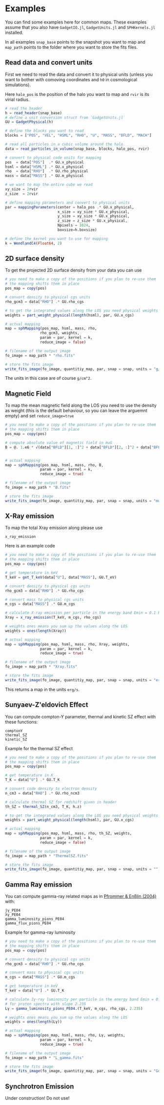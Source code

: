 # Examples

You can find some examples here for common maps. These examples assume that you also have `GadgetIO.jl`, `GadgetUnits.jl` and `SPHKernels.jl` installed.

In all examples `snap_base` points to the snapshot you want to map and `map_path` points to the folder where you want to store the fits files.

## Read data and convert units

First we need to read the data and convert it to physical units (unless you want to bother with comoving coordinates and `h0` in cosmological simulations).

Here `halo_pos` is the position of the halo you want to map and `rvir` is its virial radius.

```julia
# read the header
h = read_header(snap_base)
# define a unit conversion struct from `GadgetUnits.jl`
GU = GadgetPhysical(h)

# define the blocks you want to read
blocks = ["POS", "VEL", "HSML", "RHO", "U", "MASS", "BFLD", "MACH"]

# read all particles in a cubic volume around the halo
data = read_particles_in_volume(snap_base, blocks, halo_pos, rvir)

# convert to physical code units for mapping
pos  = data["POS"]  .* GU.x_physical
hsml = data["HSML"] .* GU.x_physical
rho  = data["RHO"]  .* GU.rho_physical
mass = data["MASS"] .* GU.m_physical

# we want to map the entire cube we read
xy_size = 2rvir
z_size  = 2rvir

# define mapping parameters and convert to physical units
par = mappingParameters(center = halo_pos .* GU.x_physical,
                        x_size = xy_size * GU.x_physical,
                        y_size = xy_size * GU.x_physical,
                        z_size = z_size * GU.x_physical,
                        Npixels = 1024,
                        boxsize=h.boxsize)

# define the kernel you want to use for mapping
k = WendlandC4(Float64, 2)
```

## 2D surface density

To get the projected 2D surface density from your data you can use

```julia
# you need to make a copy of the positions if you plan to re-use them
# the mapping shifts them in place
pos_map = copy(pos)

# convert density to physical cgs units
rho_gcm3 = data["RHO"] .* GU.rho_cgs

# to get the integrated values along the LOS you need physical weights and not reduce the image
weights = part_weight_physical(length(hsml), par, GU.x_cgs)

# actual mapping
map = sphMapping(pos_map, hsml, mass, rho,
                rho_gcm3, weights,
                param = par, kernel = k,
                reduce_image = false)

# filename of the output image
fo_image = map_path * "rho.fits"

# store the fits image
write_fits_image(fo_image, quantitiy_map, par, snap = snap, units = "g/cm^2")
```

The units in this case are of course ``g/cm^2``.


## Magnetic Field

To map the mean magnetic field along the LOS you need to use the density as weight (this is the default behaviour, so you can leave the arguemnt empty) and set `reduce_image=true`

```julia
# you need to make a copy of the positions if you plan to re-use them
# the mapping shifts them in place
pos_map = copy(pos)

# compute absolute value of magnetic field in muG
B = @. 1.e6 * √(data["BFLD"][1, :]^2 + data["BFLD"][2, :]^2 + data["BFLD"][3, :]^2)


# actual mapping
map = sphMapping(pos_map, hsml, mass, rho, B,
                param = par, kernel = k,
                reduce_image = true)

# filename of the output image
fo_image = map_path * "B.fits"

# store the fits image
write_fits_image(fo_image, quantitiy_map, par, snap = snap, units = "muG")
```


## X-Ray emission

To map the total Xray emission along please use

```@docs
x_ray_emission
```

Here is an example code
```julia
# you need to make a copy of the positions if you plan to re-use them
# the mapping shifts them in place
pos_map = copy(pos)

# get temperature in keV
T_keV = get_T_keV(data["U"], data["MASS"], GU.T_eV)

# convert density to physical cgs units
rho_gcm3 = data["RHO"] .* GU.rho_cgs

# convert mass to physical cgs units
m_cgs = data["MASS"] .* GU.m_cgs

# calculate X-ray emission per particle in the energy band Emin = 0.1 keV, Emax = 2.4 keV
Xray = x_ray_emission(T_keV, m_cgs, rho_cgs)

# weights ones means you sum up the values along the LOS
weights = ones(length(Xray))

# actual mapping
map = sphMapping(pos_map, hsml, mass, rho, Xray, weights,
                param = par, kernel = k,
                reduce_image = true)

# filename of the output image
fo_image = map_path * "Xray.fits"

# store the fits image
write_fits_image(fo_image, quantitiy_map, par, snap = snap, units = "erg/s")
```

This returns a map in the units ``erg/s``.

## Sunyaev-Z'eldovich Effect


You can compute compton-Y parameter, thermal and kinetic SZ effect with these functions:

```@docs
comptonY
thermal_SZ
kinetic_SZ
```

Example for the thermal SZ effect
```julia
# you need to make a copy of the positions if you plan to re-use them
# the mapping shifts them in place
pos_map = copy(pos)

# get temperature in K
T_K = data["U"] .* GU.T_K

# convert code density to electron density
n_cm3 = data["RHO"] .* GU.rho_ncm3

# calculate thermal SZ for redshift given in header
th_SZ = thermal_SZ(n_cm3, T_K, h.z)

# to get the integrated values along the LOS you need physical weights and not reduce the image
weights = part_weight_physical(length(hsml), par, GU.x_cgs)

# actual mapping
map = sphMapping(pos_map, hsml, mass, rho, th_SZ, weights,
                param = par, kernel = k,
                reduce_image = false)

# filename of the output image
fo_image = map_path * "ThermalSZ.fits"

# store the fits image
write_fits_image(fo_image, quantitiy_map, par, snap = snap, units = "")
```


## Gamma Ray emission

You can compute gamma-ray related maps as in [Pfrommer & Enßlin (2004)](https://ui.adsabs.harvard.edu/abs/2004A%26A...413...17P/abstract) with:

```@docs
jγ_PE04
λγ_PE04
gamma_luminosity_pions_PE04
gamma_flux_pions_PE04
```

Example for gamma-ray luminosity

```julia
# you need to make a copy of the positions if you plan to re-use them
# the mapping shifts them in place
pos_map = copy(pos)

# convert density to physical cgs units
rho_gcm3 = data["RHO"] .* GU.rho_cgs

# convert mass to physical cgs units
m_cgs = data["MASS"] .* GU.m_cgs

# get temperature in keV
T_keV = data["U"] .* GU.T_K

# calculate Iγ-ray luminosity per particle in the energy band Emin = 0.1 GeV, Emax = 200 GeV
# for proton spectra with slope 2.235
Lγ = gamma_luminosity_pions_PE04.(T_keV, m_cgs, rho_cgs, 2.235)

# weights ones means you sum up the values along the LOS
weights = ones(length(Lγ))

# actual mapping
map = sphMapping(pos_map, hsml, mass, rho, Lγ, weights,
                param = par, kernel = k,
                reduce_image = true)

# filename of the output image
fo_image = map_path * "L_gamma.fits"

# store the fits image
write_fits_image(fo_image, quantitiy_map, par, snap = snap, units = "GeV/s")
```


## Synchrotron Emission

Under construction! Do not use!